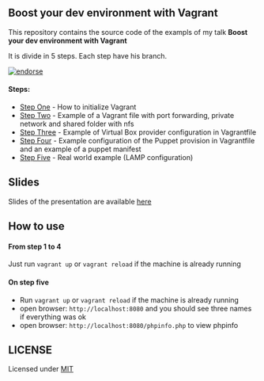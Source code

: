 ## Boost your dev environment with **Vagrant**

This repository contains the source code of the exampls of my talk **Boost your dev environment with Vagrant**

It is divide in 5 steps. Each step have his branch.

[![endorse](https://api.coderwall.com/danielcsgomes/endorsecount.png)](https://coderwall.com/danielcsgomes)

#### Steps:

* [Step One](https://github.com/danielcsgomes/boost-your-dev-environment-with-vagrant/tree/step-one) - How to initialize Vagrant
* [Step Two](https://github.com/danielcsgomes/boost-your-dev-environment-with-vagrant/tree/step-two) - Example of a Vagrant file with port forwarding, private network and shared folder with nfs
* [Step Three](https://github.com/danielcsgomes/boost-your-dev-environment-with-vagrant/tree/step-three) - Example of Virtual Box provider configuration in Vagrantfile
* [Step Four](https://github.com/danielcsgomes/boost-your-dev-environment-with-vagrant/tree/step-four) - Example configuration of the Puppet provision in Vagrantfile and an example of a puppet manifest
* [Step Five](https://github.com/danielcsgomes/boost-your-dev-environment-with-vagrant/tree/step-five) - Real world example (LAMP configuration)

## Slides

Slides of the presentation are available [here](https://joind.in/talk/view/8816)

## How to use

#### From step 1 to 4

Just run `vagrant up` or `vagrant reload` if the machine is already running

#### On step five

* Run `vagrant up` or `vagrant reload` if the machine is already running
* open browser: `http://localhost:8080` and you should see three names if everything was ok
* open browser: `http://localhost:8080/phpinfo.php` to view phpinfo

## LICENSE

Licensed under [MIT](https://github.com/danielcsgomes/boost-your-dev-environment-with-vagrant/blob/step-one/LICENSE)
